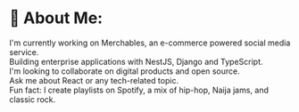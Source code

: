 # 💫 About Me:
I'm currently working on Merchables, an e-commerce powered social media service.<br>Building enterprise applications with NestJS, Django and TypeScript. <br>I'm looking to collaborate on digital products and open source.<br>Ask me about React or any tech-related topic.<br>Fun fact: I create playlists on Spotify, a mix of hip-hop, Naija jams, and classic rock. 


